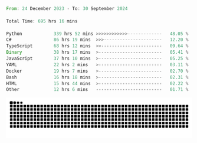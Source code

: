 <!--START_SECTION:waka-->

```rust
From: 24 December 2023 - To: 30 September 2024

Total Time: 695 hrs 16 mins

Python            339 hrs 52 mins >>>>>>>>>>>>-------------   48.05 %
C#                86 hrs 19 mins  >>>----------------------   12.20 %
TypeScript        68 hrs 12 mins  >>-----------------------   09.64 %
Binary            38 hrs 17 mins  >------------------------   05.41 %
JavaScript        37 hrs 10 mins  >------------------------   05.25 %
YAML              22 hrs 2 mins   >------------------------   03.11 %
Docker            19 hrs 7 mins   >------------------------   02.70 %
Bash              16 hrs 18 mins  >------------------------   02.31 %
HTML              15 hrs 44 mins  >------------------------   02.22 %
Other             12 hrs 6 mins   -------------------------   01.71 %
```

<!--END_SECTION:waka-->


<picture>
  <source media="(prefers-color-scheme: dark)" srcset="https://raw.githubusercontent.com/jeerawut97/jeerawut97/output/github-contribution-grid-snake.svg">
  <img alt="github contribution grid snake animation" src="https://raw.githubusercontent.com/jeerawut97/jeerawut97/output/github-contribution-grid-snake.svg">
</picture>
